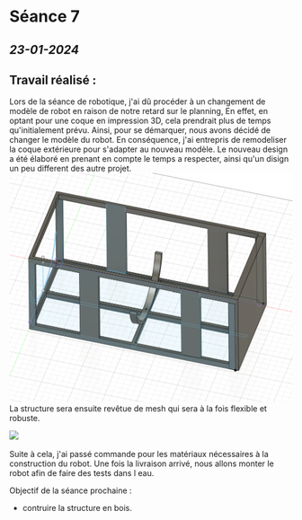 # **Séance 7**
## *23-01-2024* 

## Travail réalisé :
Lors de la séance de robotique, j'ai dû procéder à un changement de modèle de robot en raison de notre retard sur le planning, En effet, en optant pour une coque en impression 3D, cela prendrait plus de temps qu'initialement prévu. Ainsi, pour se démarquer, nous avons décidé de changer le modèle du robot.
En conséquence, j'ai entrepris de remodeliser la coque extérieure pour s'adapter au nouveau modèle. Le nouveau design a été élaboré en prenant en compte le temps a respecter, ainsi qu'un disign un peu different des autre projet.
![](https://raw.githubusercontent.com/TibaudoRomain/ProjetAR/main/Reports/Anas/Images/coque%20V4.png)
La structure sera ensuite revêtue de mesh qui sera à la fois flexible et robuste.


![](https://encrypted-tbn0.gstatic.com/images?q=tbn:ANd9GcRqAqO8LA2A9zumCGf0f4IE75NDfcoDqR07707WatFfFB_4PIlxgKxKXez4ZQWlV5Q2RrI&usqp=CAU)

Suite à cela, j'ai passé commande pour les matériaux nécessaires à la construction du robot. Une fois la livraison arrivé, nous allons monter le robot afin de faire des tests dans l eau.

Objectif de la séance prochaine : 
-	contruire la structure en bois.

